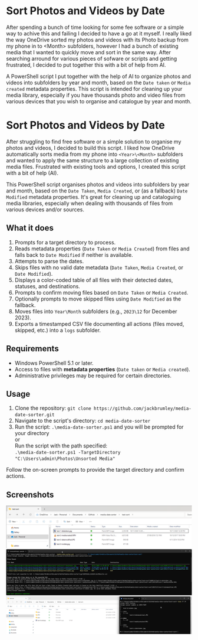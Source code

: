 # Sort Photos and Videos by Date

After spending a bunch of time looking for some fee software or a simple way to achive this and failing I decided to have a go at it myself. I really liked the way OneDrive sorted my photos and videos with its Photo backup from my phone in to <Year>\<Month> subfolders, however I had a bunch of existing media that I wanted to quickly move and sort in the same way. After searching arround for various pieces of sofware or scripts and getting frustrated, I decided to put together this with a bit of help from AI.

A PowerShell script I put together with the help of AI to organize photos and videos into subfolders by year and month, based on the `Date taken` or `Media created` metadata properties. This script is intended for cleaning up your media library, especially if you have thousands photo and video files from various devices that you wish to organise and catalogue by year and month.



# Sort Photos and Videos by Date

After struggling to find free software or a simple solution to organise my photos and videos, I decided to build this script. I liked how OneDrive automatically sorts media from my phone into `<Year>\<Month>` subfolders and wanted to apply the same structure to a large collection of existing media files. Frustrated with existing tools and options, I created this script with a bit of help (AI).

This PowerShell script organises photos and videos into subfolders by year and month, based on the `Date Taken`, `Media Created`, or (as a fallback) `Date Modified` metadata properties. It's great for cleaning up and cataloguing media libraries, especially when dealing with thousands of files from various devices and/or sources.


## What it does

1. Prompts for a target directory to process.
2. Reads metadata properties (`Date Taken` or `Media Created`) from files and falls back to `Date Modified` if neither is available.
3. Attempts to parse the dates.
4. Skips files with no valid date metadata (`Date Taken`, `Media Created`, or `Date Modified`).
5. Displays a color-coded table of all files with their detected dates, statuses, and destinations.
6. Prompts to confirm moving files based on `Date Taken` or `Media Created`.
7. Optionally prompts to move skipped files using `Date Modified` as the fallback.
8. Moves files into `Year\Month` subfolders (e.g., `2023\12` for December 2023).
9. Exports a timestamped CSV file documenting all actions (files moved, skipped, etc.) into a `logs` subfolder.

## Requirements

- Windows PowerShell 5.1 or later.
- Access to files with **metadata properties** (`Date taken` or `Media created`).
- Administrative privileges may be required for certain directories.

## Usage

1. Clone the repository: `git clone https://github.com/jackbrumley/media-date-sorter.git`
2. Navigate to the script's directory: `cd media-date-sorter`
3. Run the script: `.\media-date-sorter.ps1` and you will be prompted for your directory  
or  
Run the script with the path specified:  
`.\media-date-sorter.ps1 -TargetDirectory "C:\Users\admin\Photos\Unsorted Media"`

Follow the on-screen prompts to provide the target directory and confirm actions.

## Screenshots

![Example Screenshot](screenshots/1.png)  
![Example Screenshot](screenshots/2.png)  
![Example Screenshot](screenshots/3.png)  



